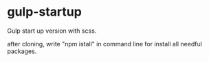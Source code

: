 # gulp-startup
Gulp start up version with scss.

after cloning, write "npm istall" in command line for install all needful packages.
